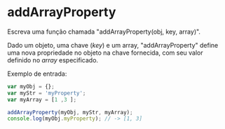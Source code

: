 # addArrayProperty

Escreva uma função chamada "addArrayProperty\(obj, key, array\)".

Dado um objeto, uma chave \(_key_\) e um array, "addArrayProperty" define uma
nova propriedade no objeto na chave fornecida, com seu valor definido no _array_
especificado.

Exemplo de entrada:

```javascript
var myObj = {};
var myStr = 'myProperty';
var myArray = [1 ,3 ];

addArrayProperty(myObj, myStr, myArray);
console.log(myObj.myProperty); // -> [1, 3]
```
